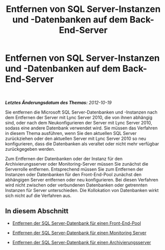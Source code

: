 ﻿---
title: Entfernen von SQL Server-Instanzen und -Datenbanken auf dem Back-End-Server
TOCTitle: Entfernen von SQL Server-Instanzen und -Datenbanken auf dem Back-End-Server
ms:assetid: 32457df9-7dd9-4fca-9362-ea4de26b0296
ms:mtpsurl: https://technet.microsoft.com/de-de/library/JJ688016(v=OCS.15)
ms:contentKeyID: 49890697
ms.date: 05/19/2016
mtps_version: v=OCS.15
ms.translationtype: HT
---

# Entfernen von SQL Server-Instanzen und -Datenbanken auf dem Back-End-Server

 

_**Letztes Änderungsdatum des Themas:** 2012-10-19_

Sie entfernen die Microsoft SQL Server-Datenbanken und -Instanzen nach dem Entfernen der Server mit Lync Server 2010, die von ihnen abhängig sind, oder nach dem Neukonfigurieren der Server mit Lync Server 2010, sodass eine andere Datenbank verwendet wird. Sie müssen das Verfahren in diesem Thema ausführen, wenn Sie den aktuellen SQL Server zurückziehen oder den aktuellen Server mit Lync Server 2010 so neu konfigurieren, dass die Datenbanken als veraltet oder nicht mehr verfügbar zurückgegeben werden.

Zum Entfernen der Datenbanken oder der Instanz für den Archivierungsserver oder Monitoring-Server müssen Sie zunächst die Serverrolle entfernen. Entsprechend müssen Sie zum Entfernen der Instanzen oder Datenbanken für den Front-End-Pool zunächst den abhängigen Server entfernen oder neu konfigurieren. Bei diesen Verfahren wird nicht zwischen oder verbundenen Datenbanken oder getrennten Instanzen für Server unterschieden. Die Kollokation von Datenbanken wirkt sich nicht auf die Verfahren aus.

## In diesem Abschnitt

  - [Entfernen der SQL Server-Datenbank für einen Front-End-Pool](remove-the-sql-server-database-for-a-front-end-pool.md)

  - [Entfernen der SQL Server-Datenbank für einen Monitoring Server](remove-the-sql-server-database-for-a-monitoring-server.md)

  - [Entfernen der SQL Server-Datenbank für einen Archivierungsserver](remove-the-sql-server-database-for-an-archiving-server.md)

